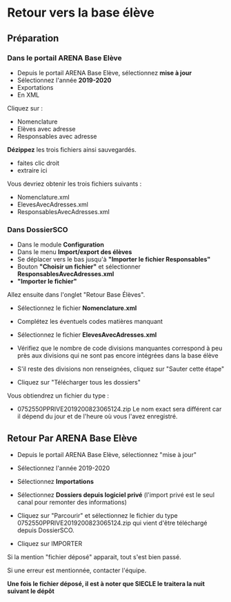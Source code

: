 # Retour vers la base élève

## Préparation

### Dans le portail ARENA Base Elève

- Depuis le portail ARENA Base Elève, sélectionnez **mise à jour**
- Sélectionnez l'année **2019-2020**
- Exportations
- En XML

Cliquez sur :

- Nomenclature
- Elèves avec adresse
- Responsables avec adresse

**Dézippez** les trois fichiers ainsi sauvegardés.
- faites clic droit
- extraire ici

Vous devriez obtenir les trois fichiers suivants :
- Nomenclature.xml
- ElevesAvecAdresses.xml
- ResponsablesAvecAdresses.xml

### Dans DossierSCO

- Dans le module **Configuration**
- Dans le menu **Import/export des élèves**
- Se déplacer vers le bas jusqu'à **"Importer le fichier Responsables"**
- Bouton **"Choisir un fichier"** et sélectionner **ResponsablesAvecAdresses.xml**
- **"Importer le fichier"**


Allez ensuite dans l'onglet "Retour Base Élèves".

- Sélectionnez le fichier **Nomenclature.xml**
- Complétez les éventuels codes matières manquant

- Sélectionnez le fichier **ElevesAvecAdresses.xml**
- Vérifiez que le nombre de code divisions manquantes correspond à peu près aux divisions qui ne sont pas encore intégrées dans la base élève

- S'il reste des divisions non renseignées, cliquez sur "Sauter cette étape"

- Cliquez sur "Télécharger tous les dossiers"

Vous obtiendrez un fichier du type :
- 0752550PPRIVE2019200823065124.zip
Le nom exact sera différent car il dépend du jour et de l'heure où vous l'avez enregistré.


## Retour Par ARENA Base Elève

- Depuis le portail ARENA Base Elève, sélectionnez "mise à jour"
- Sélectionnez l'année 2019-2020
- Sélectionnez **Importations**
- Sélectionnez **Dossiers depuis logiciel privé**
(l'import privé est le seul canal pour remonter des informations)

- Cliquez sur "Parcourir" et sélectionnez le fichier du type 0752550PPRIVE2019200823065124.zip qui vient d'être téléchargé depuis DossierSCO.
- Cliquez sur IMPORTER

Si la mention "fichier déposé" apparait, tout s'est bien passé.

Si une erreur est mentionnée, contacter l'équipe.

**Une fois le fichier déposé, il est à noter que SIECLE le traitera la nuit suivant le dépôt**
